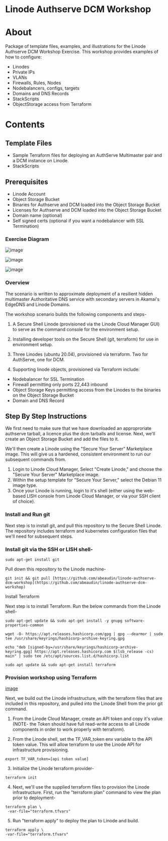 # Linode Authserve DCM Workshop
# About
Package of template files, examples, and illustrations for the Linode Authserve DCM Workshop Exercise.
This workshop provides examples of how to configure:
- Linodes
- Private IPs
- VLANs
- Firewalls, Rules, Nodes
- Nodebalancers, configs, targets
- Domains and DNS Records
- StackScripts
- ObjectStorage access from Terraform
# Contents
## Template Files
- Sample Terraform files for deploying an AuthServe Multimaster pair and a DCM instance on Linode.
- StackScripts

## Prerequisites
- Linode Account
- Object Storage Bucket
- Binaries for Authserve and DCM loaded into the Object Storage Bucket
- Licenses for Authserve and DCM loaded into the Object Storage Bucket
- Domain name (optional)
- Self signed certs (optional if you want a nodebalancer with SSL Termination)

### Exercise Diagram
![image](https://user-images.githubusercontent.com/7717493/192870451-33937f5f-3edf-4326-951b-0cfe23a85fbc.png)

![image](https://user-images.githubusercontent.com/7717493/192870644-2b460da8-0fdb-47a1-8406-c2671eb7db48.png)

![image](https://user-images.githubusercontent.com/7717493/192870831-2f66fa1d-911a-455a-9ea4-47f07f20e9c8.png)


### Overview
The scenario is written to approximate deployment of a resilient hidden multimaster Authoritative DNS service with secondary servers in Akamai's EdgeDNS and Linode Domains.

The workshop scenario builds the following components and steps-

1. A Secure Shell Linode (provisioned via the Linode Cloud Manager GUI) to serve as the command console for the environment setup.

2. Installing developer tools on the Secure Shell (git, terraform) for use in environment setup.

3. Three Linodes (ubuntu 20.04), provisioned via terraform. Two for AuthServe, one for DCM. 

4. Supporting linode objects, provisioned via Terraform include:
- Nodebalancer for SSL Termination
- Firewall permitting only ports 22,443 inbound
- Object Storage Keys permitting access from the Linodes to the binaries on the Object Storage Bucket
- Domain and DNS Record

## Step By Step Instructions

We first need to make sure that we have downloaded an approproriate authserve tarball, a licence plus the dcm tarballs and license.
Next, we'll create an Object Storage Bucket and add the files to it.


We'll then create a Linode using the "Secure Your Server" Marketplace image. This will give us a hardened, consistent environment to run our subsequent commands from.

1. Login to Linode Cloud Manager, Select "Create Linode," and choose the "Secure Your Server" Marketplace image.
2. Within the setup template for "Secure Your Server," select the Debian 11 image type.
3. Once your Linode is running, login to it's shell (either using the web-based LISH console from Linode Cloud Manager, or via your SSH client of choice).

### Install and Run git
Next step is to install git, and pull this repository to the Secure Shell Linode. The repository includes terraform and kubernetes configuration files that we'll need for subsequent steps.

### Install git via the SSH or LISH shell-
```
sudo apt-get install git
```

Pull down this repository to the Linode machine-

```
git init && git pull [https://github.com/abeaudin/linode-authserve-dcm-workshop](https://github.com/abeaudin/linode-authserve-dcm-workshop)
```

Install Terraform

Next step is to install Terraform. Run the below commands from the Linode shell-

```
sudo apt-get update && sudo apt-get install -y gnupg software-properties-common
```

```
wget -O- https://apt.releases.hashicorp.com/gpg | gpg --dearmor | sudo tee /usr/share/keyrings/hashicorp-archive-keyring.gpg
```
```
echo "deb [signed-by=/usr/share/keyrings/hashicorp-archive-keyring.gpg] https://apt.releases.hashicorp.com $(lsb_release -cs) main" | sudo tee /etc/apt/sources.list.d/hashicorp.list
```
```
sudo apt update && sudo apt-get install terraform
```

### Provision workshop using Terraform
[image](https://user-images.githubusercontent.com/7717493/192897377-f8e3ff55-9d8e-4da6-bb7b-4297a52444bc.png)

Next, we build out the Linode infrastructure, with the terraform files that are included in this repository, and pulled into the Linode Shell from the prior git command.

1. From the Linode Cloud Manager, create an API token and copy it's value (NOTE- the Token should have full read-write access to all Linode components in order to work properly with terraform).

2. From the Linode shell, set the TF_VAR_token env variable to the API token value. This will allow terraform to use the Linode API for infrastructure provisioning.
```
export TF_VAR_token=[api token value]
```
3. Initialize the Linode terraform provider-
```
terraform init 
```
4. Next, we'll use the supplied terraform files to provision the Linode infrastructure. First, run the "terraform plan" command to view the plan prior to deployment-
```
terraform plan \
 -var-file="terraform.tfvars"
 ```
 5. Run "terraform apply" to deploy the plan to Linode and build.
 ```
 terraform apply \
 -var-file="terraform.tfvars"
 ```
